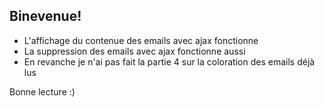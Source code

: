 ## Binevenue!

* L'affichage du contenue des emails avec ajax fonctionne
* La suppression des emails avec ajax fonctionne aussi
* En revanche je n'ai pas fait la partie 4 sur la coloration des emails déjà lus

Bonne lecture :)
